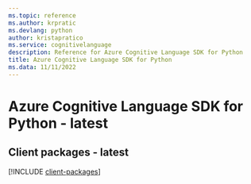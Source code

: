 ```yaml
---
ms.topic: reference
ms.author: krpratic
ms.devlang: python
author: kristapratico
ms.service: cognitivelanguage
description: Reference for Azure Cognitive Language SDK for Python
title: Azure Cognitive Language SDK for Python
ms.data: 11/11/2022
---
```

# Azure Cognitive Language SDK for Python - latest

## Client packages - latest
[!INCLUDE [client-packages](cognitive-language-client-index.md)]